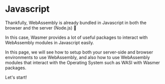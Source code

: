 # Javascript

Thankfully, WebAssembly is already bundled in Javascript in both the browser and the server \(Node.js\) 🤗

In this case, Wasmer provides a lot of useful packages to interact with WebAssembly modules in Javascript easily.

In this page, we will see how to setup both your server-side and browser environments to use WebAssembly, and also how to use WebAssembly modules that interact with the Operating System such as WASI with Wasmer packages.

Let's start!

